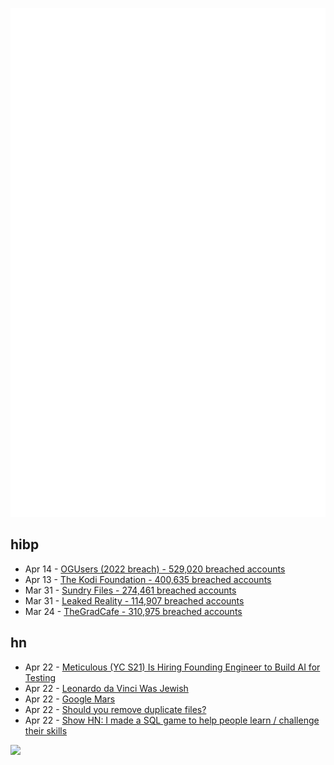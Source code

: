 ![Metrics](https://raw.githubusercontent.com/phixion/phixion/master/metrics.svg)

## hibp

<!--
for https://github.com/phixion/phixion/blob/main/.github/workflows/feeds.yml
-->
<!--START_SECTION:haveibeenpwnd-->
- Apr 14 - [OGUsers (2022 breach) - 529,020 breached accounts](https://haveibeenpwned.com/PwnedWebsites#OGUsers2022)
- Apr 13 - [The Kodi Foundation - 400,635 breached accounts](https://haveibeenpwned.com/PwnedWebsites#KodiFoundation)
- Mar 31 - [Sundry Files - 274,461 breached accounts](https://haveibeenpwned.com/PwnedWebsites#SundryFiles)
- Mar 31 - [Leaked Reality - 114,907 breached accounts](https://haveibeenpwned.com/PwnedWebsites#LeakedReality)
- Mar 24 - [TheGradCafe - 310,975 breached accounts](https://haveibeenpwned.com/PwnedWebsites#TheGradCafe)
<!--END_SECTION:haveibeenpwnd-->

## hn

<!--
for https://github.com/phixion/phixion/blob/main/.github/workflows/feeds.yml
-->
<!--START_SECTION:hn-->
- Apr 22 - [Meticulous (YC S21) Is Hiring Founding Engineer to Build AI for Testing](https://news.ycombinator.com/item?id=35665701)
- Apr 22 - [Leonardo da Vinci Was Jewish](https://www.tabletmag.com/sections/history/articles/leonardo-da-vinci-jewish)
- Apr 22 - [Google Mars](https://www.google.com/mars/)
- Apr 22 - [Should you remove duplicate files?](https://eclecticlight.co/2023/04/22/should-you-remove-duplicate-files/)
- Apr 22 - [Show HN: I made a SQL game to help people learn &#x2F; challenge their skills](https://lost-at-sql.therobinlord.com/)
<!--END_SECTION:hn-->

<!--
for https://yhype.me
-->
![](https://hit.yhype.me/github/profile?user_id=13013670)
